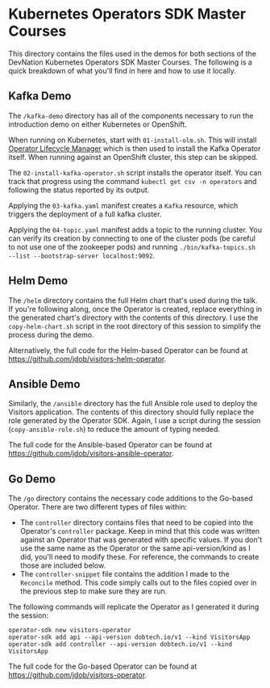 # Kubernetes Operators SDK Master Courses
This directory contains the files used in the demos for both sections of the DevNation Kubernetes Operators SDK Master Courses. The following is a quick breakdown of what you'll find in here and how to use it locally.

## Kafka Demo
The `/kafka-demo` directory has all of the components necessary to run the introduction demo on either Kubernetes or OpenShift.

When running on Kubernetes, start with `01-install-olm.sh`. This will install [Operator Lifecycle Manager](https://github.com/operator-framework/operator-lifecycle-manager) which is then used to install the Kafka Operator itself. When running against an OpenShift cluster, this step can be skipped.

The `02-install-kafka-operator.sh` script installs the operator itself. You can track that progress using the command `kubectl get csv -n operators` and following the status reported by its output.

Applying the `03-kafka.yaml` manifest creates a `Kafka` resource, which triggers the deployment of a full kafka cluster.

Applying the `04-topic.yaml` manifest adds a topic to the running cluster. You can verify its creation by connecting to one of the cluster pods (be careful to not use one of the zookeeper pods) and running `./bin/kafka-topics.sh --list --bootstrap-server localhost:9092`.

## Helm Demo
The `/helm` directory contains the full Helm chart that's used during the talk. If you're following along, once the Operator is created, replace everything in the generated chart's directory with the contents of this directory. I use the `copy-helm-chart.sh` script in the root directory of this session to simplify the process during the demo.

Alternatively, the full code for the Helm-based Operator can be found at https://github.com/jdob/visitors-helm-operator.

## Ansible Demo
Similarly, the `/ansible` directory has the full Ansible role used to deploy the Visitors application. The contents of this directory should fully replace the role generated by the Operator SDK. Again, I use a script during the session (`copy-ansible-role.sh`) to reduce the amount of typing needed.

The full code for the Ansible-based Operator can be found at https://github.com/jdob/visitors-ansible-operator.

## Go Demo
The `/go` directory contains the necessary code additions to the Go-based Operator. There are two different types of files within:

* The `controller` directory contains files that need to be copied into the Operator's `controller` package. Keep in mind that this code was written against an Operator that was generated with specific values. If you don't use the same name as the Operator or the same api-version/kind as I did, you'll need to modify these. For reference, the commands to create those are included below.
* The `controller-snippet` file contains the addition I made to the `Reconcile` method. This code simply calls out to the files copied over in the previous step to make sure they are run.

The following commands will replicate the Operator as I generated it during the session:
```
operator-sdk new visitors-operator
operator-sdk add api --api-version dobtech.io/v1 --kind VisitorsApp
operator-sdk add controller --api-version dobtech.io/v1 --kind VisitorsApp
```

The full code for the Go-based Operator can be found at https://github.com/jdob/visitors-operator.
